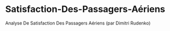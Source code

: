 # Satisfaction-Des-Passagers-Aériens
Analyse De Satisfaction Des Passagers Aériens (par Dimitri Rudenko)
